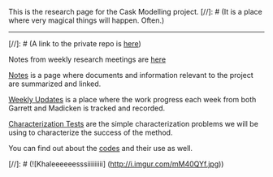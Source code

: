 This is the research page for the Cask Modelling project. 
[//]: # (It is a place where very magical things will happen. Often.) 
***
[//]: # (A link to the private repo is [here](https://github.com/munkm/caskmodels_private))

Notes from weekly research meetings are [here](./Meeting-Notes.md)

[Notes](./Notes.md) is a page where documents and information relevant to the project are summarized and linked. 

[Weekly Updates](./Weekly-Updates.md) is a place where the work progress each 
week from both Garrett and Madicken is tracked and recorded.

[Characterization Tests](./characterization_tests/readme.md) are the simple
characterization problems we will be using to characterize the success of the
method.

You can find out about the [codes](./codes/readme.md) and their use as well.

[//]: # (![Khaleeeeeesssiiiiiiiii] (http://i.imgur.com/mM40QYf.jpg))
 
